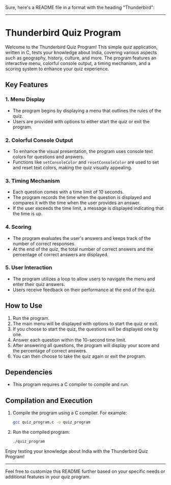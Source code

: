 Sure, here's a README file in a format with the heading "Thunderbird":

---

# Thunderbird Quiz Program

Welcome to the Thunderbird Quiz Program! This simple quiz application, written in C, tests your knowledge about India, covering various aspects such as geography, history, culture, and more. The program features an interactive menu, colorful console output, a timing mechanism, and a scoring system to enhance your quiz experience.

## Key Features

### 1. Menu Display
- The program begins by displaying a menu that outlines the rules of the quiz.
- Users are provided with options to either start the quiz or exit the program.

### 2. Colorful Console Output
- To enhance the visual presentation, the program uses console text colors for questions and answers.
- Functions like `setConsoleColor` and `resetConsoleColor` are used to set and reset text colors, making the quiz visually appealing.

### 3. Timing Mechanism
- Each question comes with a time limit of 10 seconds.
- The program records the time when the question is displayed and compares it with the time when the user provides an answer.
- If the user exceeds the time limit, a message is displayed indicating that the time is up.

### 4. Scoring
- The program evaluates the user's answers and keeps track of the number of correct responses.
- At the end of the quiz, the total number of correct answers and the percentage of correct answers are displayed.

### 5. User Interaction
- The program utilizes a loop to allow users to navigate the menu and enter their quiz answers.
- Users receive feedback on their performance at the end of the quiz.

## How to Use
1. Run the program.
2. The main menu will be displayed with options to start the quiz or exit.
3. If you choose to start the quiz, the questions will be displayed one by one.
4. Answer each question within the 10-second time limit.
5. After answering all questions, the program will display your score and the percentage of correct answers.
6. You can then choose to take the quiz again or exit the program.

## Dependencies
- This program requires a C compiler to compile and run.

## Compilation and Execution
1. Compile the program using a C compiler. For example:
   ```bash
   gcc quiz_program.c -o quiz_program
   ```
2. Run the compiled program:
   ```bash
   ./quiz_program
   ```

Enjoy testing your knowledge about India with the Thunderbird Quiz Program!

---

Feel free to customize this README further based on your specific needs or additional features in your quiz program.
